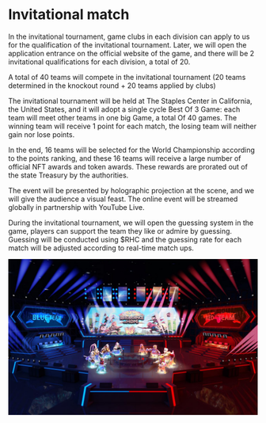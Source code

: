 # Invitational match

In the invitational tournament, game clubs in each division can apply to us for the qualification of the invitational tournament. Later, we will open the application entrance on the official website of the game, and there will be 2 invitational qualifications for each division, a total of 20.

A total of 40 teams will compete in the invitational tournament (20 teams determined in the knockout round + 20 teams applied by clubs)

The invitational tournament will be held at The Staples Center in California, the United States, and it will adopt a single cycle Best Of 3 Game: each team will meet other teams in one big Game, a total Of 40 games. The winning team will receive 1 point for each match, the losing team will neither gain nor lose points.

In the end, 16 teams will be selected for the World Championship according to the points ranking, and these 16 teams will receive a large number of official NFT awards and token awards. These rewards are prorated out of the state Treasury by the authorities.

The event will be presented by holographic projection at the scene, and we will give the audience a visual feast. The online event will be streamed globally in partnership with YouTube Live.

During the invitational tournament, we will open the guessing system in the game, players can support the team they like or admire by guessing. Guessing will be conducted using $RHC and the guessing rate for each match will be adjusted according to real-time match ups.

![](../.gitbook/assets/yqs.jpg)

